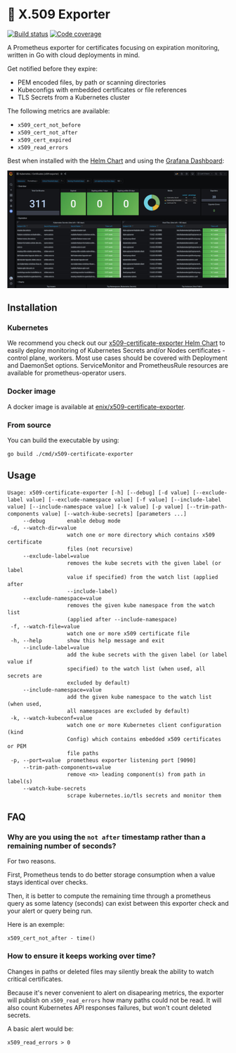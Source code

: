 # 🔏 X.509 Exporter

[![Build status](https://gitlab.com/enix.io/x509-certificate-exporter/badges/master/pipeline.svg)](https://gitlab.com/enix.io/x509-certificate-exporter/-/pipelines)
[![Code coverage](https://gitlab.com/enix.io/x509-certificate-exporter/badges/master/coverage.svg)](https://gitlab.com/enix.io/x509-certificate-exporter/-/pipelines)

A Prometheus exporter for certificates focusing on expiration monitoring, written in Go with cloud deployments in mind.

Get notified before they expire:
* PEM encoded files, by path or scanning directories
* Kubeconfigs with embedded certificates or file references
* TLS Secrets from a Kubernetes cluster

The following metrics are available:
* `x509_cert_not_before`
* `x509_cert_not_after`
* `x509_cert_expired`
* `x509_read_errors`

Best when installed with the [Helm Chart](https://github.com/enix/helm-charts/tree/master/charts/x509-certificate-exporter) and using the [Grafana Dashboard](./docs/grafana-dashboard.json):

![Grafana Dashboard](./docs/grafana-dashboard.jpg)

## Installation

### Kubernetes

We recommend you check out our [x509-certificate-exporter Helm Chart](https://github.com/enix/helm-charts/tree/master/charts/x509-certificate-exporter)
to easily deploy monitoring of Kubernetes Secrets and/or Nodes certificates - control plane, workers. Most use cases
should be covered with Deployment and DaemonSet options. ServiceMonitor and PrometheusRule resources are available for
prometheus-operator users.

### Docker image

A docker image is available at [enix/x509-certificate-exporter](https://hub.docker.com/r/enix/x509-certificate-exporter).

### From source

You can build the executable by using:

```
go build ./cmd/x509-certificate-exporter
```

## Usage

```
Usage: x509-certificate-exporter [-h] [--debug] [-d value] [--exclude-label value] [--exclude-namespace value] [-f value] [--include-label value] [--include-namespace value] [-k value] [-p value] [--trim-path-components value] [--watch-kube-secrets] [parameters ...]
     --debug       enable debug mode
 -d, --watch-dir=value
                   watch one or more directory which contains x509 certificate
                   files (not recursive)
     --exclude-label=value
                   removes the kube secrets with the given label (or label
                   value if specified) from the watch list (applied after
                   --include-label)
     --exclude-namespace=value
                   removes the given kube namespace from the watch list
                   (applied after --include-namespace)
 -f, --watch-file=value
                   watch one or more x509 certificate file
 -h, --help        show this help message and exit
     --include-label=value
                   add the kube secrets with the given label (or label value if
                   specified) to the watch list (when used, all secrets are
                   excluded by default)
     --include-namespace=value
                   add the given kube namespace to the watch list (when used,
                   all namespaces are excluded by default)
 -k, --watch-kubeconf=value
                   watch one or more Kubernetes client configuration (kind
                   Config) which contains embedded x509 certificates or PEM
                   file paths
 -p, --port=value  prometheus exporter listening port [9090]
     --trim-path-components=value
                   remove <n> leading component(s) from path in label(s)
     --watch-kube-secrets
                   scrape kubernetes.io/tls secrets and monitor them
```

## FAQ

### Why are you using the `not after` timestamp rather than a remaining number of seconds?

For two reasons.

First, Prometheus tends to do better storage consumption when a value stays identical over checks.

Then, it is better to compute the remaining time through a prometheus query as some latency (seconds) can exist
between this exporter check and your alert or query being run.

Here is an exemple:

```
x509_cert_not_after - time()
```

### How to ensure it keeps working over time?

Changes in paths or deleted files may silently break the ability to watch critical certificates.

Because it's never convenient to alert on disapearing metrics, the exporter will publish on `x509_read_errors` how many
paths could not be read. It will also count Kubernetes API responses failures, but won't count deleted secrets.

A basic alert would be:
```
x509_read_errors > 0
```
